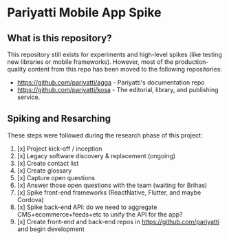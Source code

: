 # Pariyatti Mobile App Spike

## What is this repository?

This repository still exists for experiments and high-level spikes (like testing new libraries or mobile frameworks). However, most of the production-quality content from this repo has been moved to the following repositories:

- https://github.com/pariyatti/agga - Pariyatti's documentation repo
- https://github.com/pariyatti/kosa - The editorial, library, and publishing service.


## Spiking and Resarching

These steps were followed during the research phase of this project:

1. [x] Project kick-off / inception
2. [x] Legacy software discovery & replacement (ongoing)
3. [x] Create contact list
4. [x] Create glossary
5. [x] Capture open questions
6. [x] Answer those open questions with the team (waiting for Brihas)
7. [x] Spike front-end frameworks (ReactNative, Flutter, and maybe Cordova)
8. [x] Spike back-end API: do we need to aggregate CMS+ecommerce+feeds+etc to unify the API for the app?
9. [x] Create front-end and back-end repos in https://github.com/pariyatti and begin development
